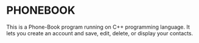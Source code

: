# PHONEBOOK
This is a Phone-Book program running on C++ programming language.
It lets you create an account and save, edit, delete, or display your contacts.